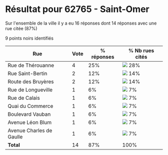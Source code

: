 # Résultat pour 62765 - Saint-Omer

Sur l'ensemble de la ville il y a eu 16 réponses dont 14 réponses avec une rue citée (87%)

9 points noirs identifiés

| Rue | Vote | % réponses | % Nb rues cités|
|-----|------|------------|----------------|
| Rue de Thérouanne | 4 | 25% | <img src="../../img/bar_28.gif" />&nbsp;28%|
| Rue Saint-Bertin | 2 | 12% | <img src="../../img/bar_14.gif" />&nbsp;14%|
| Route des Bruyères | 2 | 12% | <img src="../../img/bar_14.gif" />&nbsp;14%|
| Rue de Longueville | 1 | 6% | <img src="../../img/bar_7.gif" />&nbsp;7%|
| Rue de Calais | 1 | 6% | <img src="../../img/bar_7.gif" />&nbsp;7%|
| Quai du Commerce | 1 | 6% | <img src="../../img/bar_7.gif" />&nbsp;7%|
| Boulevard Vauban | 1 | 6% | <img src="../../img/bar_7.gif" />&nbsp;7%|
| Avenue Léon Blum | 1 | 6% | <img src="../../img/bar_7.gif" />&nbsp;7%|
| Avenue Charles de Gaulle | 1 | 6% | <img src="../../img/bar_7.gif" />&nbsp;7%|
| **Total** | 14 | 87% | 100%|
